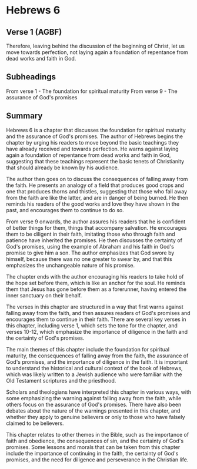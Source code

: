 # Hebrews 6

## Verse 1 (AGBF)

Therefore, leaving behind the discussion of the beginning of Christ, let us move towards perfection, not laying again a foundation of repentance from dead works and faith in God.

## Subheadings

From verse 1 - The foundation for spiritual maturity
From verse 9 - The assurance of God's promises

## Summary

Hebrews 6 is a chapter that discusses the foundation for spiritual maturity and the assurance of God's promises. The author of Hebrews begins the chapter by urging his readers to move beyond the basic teachings they have already received and towards perfection. He warns against laying again a foundation of repentance from dead works and faith in God, suggesting that these teachings represent the basic tenets of Christianity that should already be known by his audience.

The author then goes on to discuss the consequences of falling away from the faith. He presents an analogy of a field that produces good crops and one that produces thorns and thistles, suggesting that those who fall away from the faith are like the latter, and are in danger of being burned. He then reminds his readers of the good works and love they have shown in the past, and encourages them to continue to do so.

From verse 9 onwards, the author assures his readers that he is confident of better things for them, things that accompany salvation. He encourages them to be diligent in their faith, imitating those who through faith and patience have inherited the promises. He then discusses the certainty of God's promises, using the example of Abraham and his faith in God's promise to give him a son. The author emphasizes that God swore by himself, because there was no one greater to swear by, and that this emphasizes the unchangeable nature of his promise.

The chapter ends with the author encouraging his readers to take hold of the hope set before them, which is like an anchor for the soul. He reminds them that Jesus has gone before them as a forerunner, having entered the inner sanctuary on their behalf.

The verses in this chapter are structured in a way that first warns against falling away from the faith, and then assures readers of God's promises and encourages them to continue in their faith. There are several key verses in this chapter, including verse 1, which sets the tone for the chapter, and verses 10-12, which emphasize the importance of diligence in the faith and the certainty of God's promises.

The main themes of this chapter include the foundation for spiritual maturity, the consequences of falling away from the faith, the assurance of God's promises, and the importance of diligence in the faith. It is important to understand the historical and cultural context of the book of Hebrews, which was likely written to a Jewish audience who were familiar with the Old Testament scriptures and the priesthood.

Scholars and theologians have interpreted this chapter in various ways, with some emphasizing the warning against falling away from the faith, while others focus on the assurance of God's promises. There have also been debates about the nature of the warnings presented in this chapter, and whether they apply to genuine believers or only to those who have falsely claimed to be believers.

This chapter relates to other themes in the Bible, such as the importance of faith and obedience, the consequences of sin, and the certainty of God's promises. Some lessons and morals that can be taken from this chapter include the importance of continuing in the faith, the certainty of God's promises, and the need for diligence and perseverance in the Christian life.